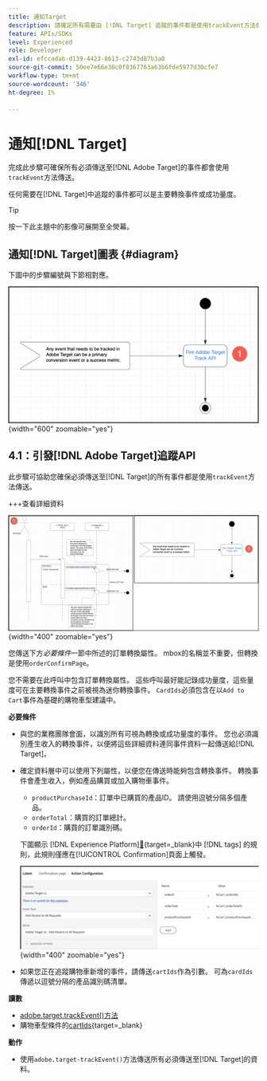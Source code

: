 ```yaml
---
title: 通知Target
description: 請確定所有需要由 [!DNL Target] 追蹤的事件都是使用trackEvent方法傳送。
feature: APIs/SDKs
level: Experienced
role: Developer
exl-id: efccadab-d139-4423-8613-c2743d87b3a0
source-git-commit: 50ee7e66e30c0f8367763a63b6fde5977d30cfe7
workflow-type: tm+mt
source-wordcount: '346'
ht-degree: 1%

---
```


# 通知[!DNL Target]

完成此步驟可確保所有必須傳送至[!DNL Adobe Target]的事件都會使用`trackEvent`方法傳送。

任何需要在[!DNL Target]中追蹤的事件都可以是主要轉換事件或成功量度。

>[!TIP]
>
>按一下此主題中的影像可展開至全熒幕。

## 通知[!DNL Target]圖表 {#diagram}

下圖中的步驟編號與下節相對應。

![通知目標圖表](/help/dev/patterns/recs-atjs/assets/diagram-notify-target.png){width="600" zoomable="yes"}

## 4.1：引發[!DNL Adobe Target]追蹤API

此步驟可協助您確保必須傳送至[!DNL Target]的所有事件都是使用`trackEvent`方法傳送。

+++查看詳細資料

![引發Adobe Target追蹤API圖表](/help/dev/patterns/recs-atjs/assets/fire-adobe-target-track-api-diagram-combined.png){width="400" zoomable="yes"}

您傳送下方&#x200B;*必要條件*&#x200B;一節中所述的訂單轉換屬性。 mbox的名稱並不重要，但轉換是使用`orderConfirmPage`。

您不需要在此呼叫中包含訂單轉換屬性。 這些呼叫最好能記錄成功量度，這些量度可在主要轉換事件之前被視為迷你轉換事件。 `CardIds`必須包含在以`Add to Cart`事件為基礎的購物車型建議中。

**必要條件**

* 與您的業務團隊會面，以識別所有可視為轉換或成功量度的事件。 您也必須識別產生收入的轉換事件，以便將這些詳細資料連同事件資料一起傳送給[!DNL Target]。
* 確定資料層中可以使用下列屬性，以便您在傳送時能夠包含轉換事件。 轉換事件會產生收入，例如產品購買或加入購物車事件。

   * `productPurchaseId`：訂單中已購買的產品ID。 請使用逗號分隔多個產品。
   * `orderTotal`：購買的訂單總計。
   * `orderId`：購買的訂單識別碼。

  下圖顯示 [!DNL Experience Platform][&#128279;](https://experienceleague.adobe.com/docs/tags.html?lang=zh-Hant){target=_blank}中 [!DNL tags] 的規則，此規則僅應在[!UICONTROL Confirmation]頁面上觸發。

  ![動作設定頁面](/help/dev/patterns/recs-atjs/assets/action-configuration.png){width="400" zoomable="yes"}

* 如果您正在追蹤購物車新增的事件，請傳送`cartIds`作為引數。 可為`cardIds`傳遞以逗號分隔的產品識別碼清單。

**讀數**

* [adobe.target.trackEvent()方法](/help/dev/implement/client-side/atjs/atjs-functions/adobe-target-trackevent.md)
* 購物車型條件的[cartIds](https://experienceleague.adobe.com/docs/target/using/recommendations/criteria/base-the-recommendation-on-a-recommendation-key.html?lang=zh-Hant#cart-based){target=_blank}

**動作**

* 使用`adobe.target-trackEvent()`方法傳送所有必須傳送至[!DNL Target]的資料。
